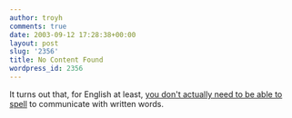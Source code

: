 ```yaml
---
author: troyh
comments: true
date: 2003-09-12 17:28:38+00:00
layout: post
slug: '2356'
title: No Content Found
wordpress_id: 2356
---
```


It turns out that, for English at least, [you don't actually need to be able to spell](http://www.recipezaar.com/bb/viewtopic.zsp?t=45618) to communicate with written words.
